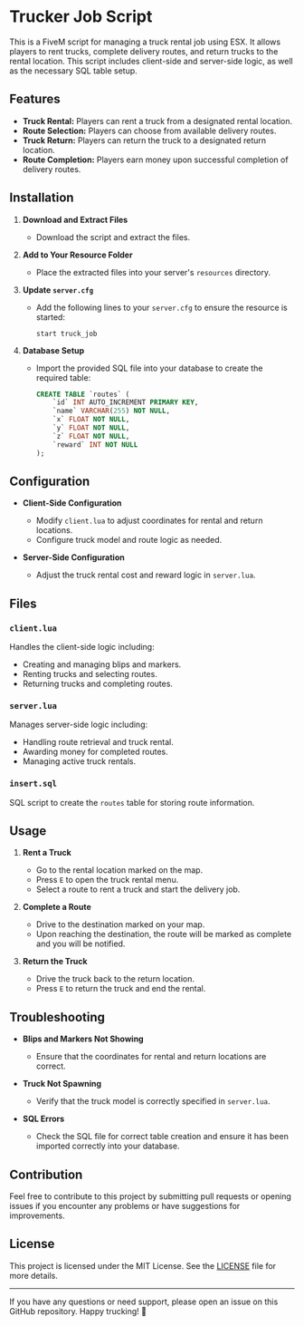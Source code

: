 # Trucker Job Script

This is a FiveM script for managing a truck rental job using ESX. It allows players to rent trucks, complete delivery routes, and return trucks to the rental location. This script includes client-side and server-side logic, as well as the necessary SQL table setup.

## Features

- **Truck Rental:** Players can rent a truck from a designated rental location.
- **Route Selection:** Players can choose from available delivery routes.
- **Truck Return:** Players can return the truck to a designated return location.
- **Route Completion:** Players earn money upon successful completion of delivery routes.

## Installation

1. **Download and Extract Files**
   - Download the script and extract the files.

2. **Add to Your Resource Folder**
   - Place the extracted files into your server's `resources` directory.

3. **Update `server.cfg`**
   - Add the following lines to your `server.cfg` to ensure the resource is started:
     ```plaintext
     start truck_job
     ```

4. **Database Setup**
   - Import the provided SQL file into your database to create the required table:
     ```sql
     CREATE TABLE `routes` (
         `id` INT AUTO_INCREMENT PRIMARY KEY,
         `name` VARCHAR(255) NOT NULL,
         `x` FLOAT NOT NULL,
         `y` FLOAT NOT NULL,
         `z` FLOAT NOT NULL,
         `reward` INT NOT NULL
     );
     ```

## Configuration

- **Client-Side Configuration**
  - Modify `client.lua` to adjust coordinates for rental and return locations.
  - Configure truck model and route logic as needed.

- **Server-Side Configuration**
  - Adjust the truck rental cost and reward logic in `server.lua`.

## Files

### `client.lua`

Handles the client-side logic including:
- Creating and managing blips and markers.
- Renting trucks and selecting routes.
- Returning trucks and completing routes.

### `server.lua`

Manages server-side logic including:
- Handling route retrieval and truck rental.
- Awarding money for completed routes.
- Managing active truck rentals.

### `insert.sql`

SQL script to create the `routes` table for storing route information.

## Usage

1. **Rent a Truck**
   - Go to the rental location marked on the map.
   - Press `E` to open the truck rental menu.
   - Select a route to rent a truck and start the delivery job.

2. **Complete a Route**
   - Drive to the destination marked on your map.
   - Upon reaching the destination, the route will be marked as complete and you will be notified.

3. **Return the Truck**
   - Drive the truck back to the return location.
   - Press `E` to return the truck and end the rental.

## Troubleshooting

- **Blips and Markers Not Showing**
  - Ensure that the coordinates for rental and return locations are correct.

- **Truck Not Spawning**
  - Verify that the truck model is correctly specified in `server.lua`.

- **SQL Errors**
  - Check the SQL file for correct table creation and ensure it has been imported correctly into your database.

## Contribution

Feel free to contribute to this project by submitting pull requests or opening issues if you encounter any problems or have suggestions for improvements.

## License

This project is licensed under the MIT License. See the [LICENSE](LICENSE) file for more details.

---

If you have any questions or need support, please open an issue on this GitHub repository. Happy trucking! 🚛
